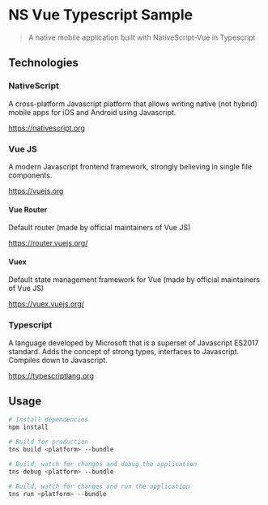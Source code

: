 # NS Vue Typescript Sample

> A native mobile application built with NativeScript-Vue in Typescript

## Technologies

### NativeScript
A cross-platform Javascript platform that allows writing native (not hybrid) mobile apps
for iOS and Android using Javascript.

https://nativescript.org

### Vue JS
A modern Javascript frontend framework, strongly believing in single file components.

https://vuejs.org

#### Vue Router
Default router (made by official maintainers of Vue JS)

https://router.vuejs.org/

#### Vuex
Default state management framework for Vue (made by official maintainers of Vue JS)

https://vuex.vuejs.org/

### Typescript
A language developed by Microsoft that is a superset of Javascript ES2017 standard.
Adds the concept of strong types, interfaces to Javascript. Compiles down to Javascript.

https://typescriptlang.org

## Usage

``` bash
# Install dependencies
npm install

# Build for production
tns build <platform> --bundle

# Build, watch for changes and debug the application
tns debug <platform> --bundle

# Build, watch for changes and run the application
tns run <platform> --bundle
```